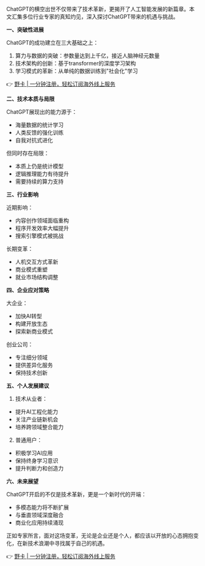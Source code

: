 ChatGPT的横空出世不仅带来了技术革新，更揭开了人工智能发展的新篇章。本文汇集多位行业专家的真知灼见，深入探讨ChatGPT带来的机遇与挑战。

**一、突破性进展**

ChatGPT的成功建立在三大基础之上：
1. 算力与数据的突破：参数量达到上千亿，接近人脑神经元数量
2. 技术架构的创新：基于transformer的深度学习架构
3. 学习模式的革新：从单纯的数据训练到"社会化"学习

👉 [野卡 | 一分钟注册，轻松订阅海外线上服务](https://bit.ly/bewildcard)

**二、技术本质与局限**

ChatGPT展现出的能力源于：
- 海量数据的统计学习
- 人类反馈的强化训练
- 自我对抗式进化

但同时存在局限：
- 本质上仍是统计模型
- 逻辑推理能力有待提升
- 需要持续的算力支持

**三、行业影响**

近期影响：
- 内容创作领域面临重构
- 程序开发效率大幅提升
- 搜索引擎模式被挑战

长期变革：
- 人机交互方式革新
- 商业模式重塑
- 就业市场结构调整

**四、企业应对策略**

大企业：
- 加快AI转型
- 构建开放生态
- 探索新商业模式

创业公司：
- 专注细分领域
- 提供差异化服务
- 保持技术创新

**五、个人发展建议**

1. 技术从业者：
- 提升AI工程化能力
- 关注产业链新机会
- 培养跨领域整合能力

2. 普通用户：
- 积极学习AI应用
- 保持终身学习意识
- 提升判断力和创造力

**六、未来展望**

ChatGPT开启的不仅是技术革新，更是一个新时代的开端：
- 多模态能力将不断扩展
- 与垂直领域深度融合
- 商业化应用持续涌现

正如专家所言，面对这场变革，无论是企业还是个人，都应该以开放的心态拥抱变化，在新技术浪潮中寻找属于自己的机遇。

👉 [野卡 | 一分钟注册，轻松订阅海外线上服务](https://bit.ly/bewildcard)